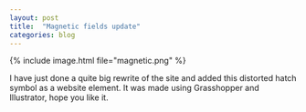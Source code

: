 ```yaml
---
layout: post
title:  "Magnetic fields update"
categories: blog
---
```

{% include image.html file="magnetic.png" %}


I have just done a quite big rewrite of the site and added this distorted hatch symbol as a website element. It was made using Grasshopper and Illustrator, hope you like it.
